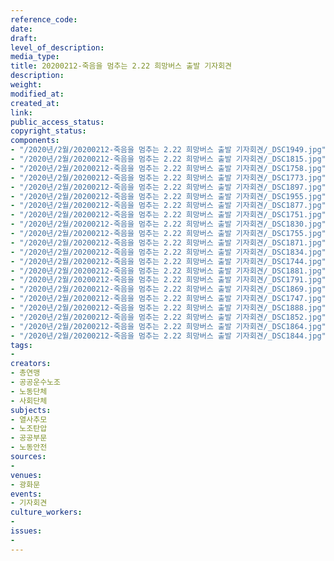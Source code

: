 ```yaml
---
reference_code: 
date: 
draft: 
level_of_description: 
media_type: 
title: 20200212-죽음을 멈추는 2.22 희망버스 출발 기자회견
description: 
weight: 
modified_at: 
created_at: 
link: 
public_access_status: 
copyright_status: 
components:
- "/2020년/2월/20200212-죽음을 멈추는 2.22 희망버스 출발 기자회견/_DSC1949.jpg"
- "/2020년/2월/20200212-죽음을 멈추는 2.22 희망버스 출발 기자회견/_DSC1815.jpg"
- "/2020년/2월/20200212-죽음을 멈추는 2.22 희망버스 출발 기자회견/_DSC1758.jpg"
- "/2020년/2월/20200212-죽음을 멈추는 2.22 희망버스 출발 기자회견/_DSC1773.jpg"
- "/2020년/2월/20200212-죽음을 멈추는 2.22 희망버스 출발 기자회견/_DSC1897.jpg"
- "/2020년/2월/20200212-죽음을 멈추는 2.22 희망버스 출발 기자회견/_DSC1955.jpg"
- "/2020년/2월/20200212-죽음을 멈추는 2.22 희망버스 출발 기자회견/_DSC1877.jpg"
- "/2020년/2월/20200212-죽음을 멈추는 2.22 희망버스 출발 기자회견/_DSC1751.jpg"
- "/2020년/2월/20200212-죽음을 멈추는 2.22 희망버스 출발 기자회견/_DSC1830.jpg"
- "/2020년/2월/20200212-죽음을 멈추는 2.22 희망버스 출발 기자회견/_DSC1755.jpg"
- "/2020년/2월/20200212-죽음을 멈추는 2.22 희망버스 출발 기자회견/_DSC1871.jpg"
- "/2020년/2월/20200212-죽음을 멈추는 2.22 희망버스 출발 기자회견/_DSC1834.jpg"
- "/2020년/2월/20200212-죽음을 멈추는 2.22 희망버스 출발 기자회견/_DSC1744.jpg"
- "/2020년/2월/20200212-죽음을 멈추는 2.22 희망버스 출발 기자회견/_DSC1881.jpg"
- "/2020년/2월/20200212-죽음을 멈추는 2.22 희망버스 출발 기자회견/_DSC1791.jpg"
- "/2020년/2월/20200212-죽음을 멈추는 2.22 희망버스 출발 기자회견/_DSC1869.jpg"
- "/2020년/2월/20200212-죽음을 멈추는 2.22 희망버스 출발 기자회견/_DSC1747.jpg"
- "/2020년/2월/20200212-죽음을 멈추는 2.22 희망버스 출발 기자회견/_DSC1888.jpg"
- "/2020년/2월/20200212-죽음을 멈추는 2.22 희망버스 출발 기자회견/_DSC1852.jpg"
- "/2020년/2월/20200212-죽음을 멈추는 2.22 희망버스 출발 기자회견/_DSC1864.jpg"
- "/2020년/2월/20200212-죽음을 멈추는 2.22 희망버스 출발 기자회견/_DSC1844.jpg"
tags:
- 
creators:
- 총연맹
- 공공운수노조
- 노동단체
- 사회단체
subjects:
- 열사추모
- 노조탄압
- 공공부문
- 노동안전
sources:
- 
venues:
- 광화문
events:
- 기자회견
culture_workers:
- 
issues:
- 
---
```

